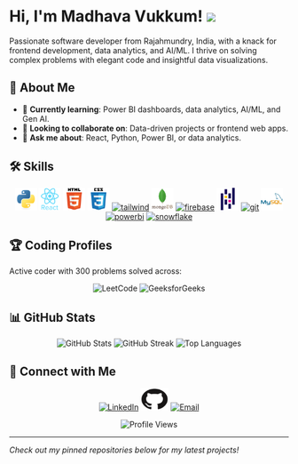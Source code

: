 # Hi, I'm Madhava Vukkum! ![](https://user-images.githubusercontent.com/18350557/176309783-0785949b-9127-417c-8b55-ab5a4333674e.gif)

Passionate software developer from Rajahmundry, India, with a knack for frontend development, data analytics, and AI/ML. I thrive on solving complex problems with elegant code and insightful data visualizations.

## 💫 About Me
- 🌱 **Currently learning**: Power BI dashboards, data analytics, AI/ML, and Gen AI.
- 👯 **Looking to collaborate on**: Data-driven projects or frontend web apps.
- 💬 **Ask me about**: React, Python, Power BI, or data analytics.


## 🛠️ Skills
<p align="center">
  <a href="https://www.python.org" target="_blank"><img src="https://raw.githubusercontent.com/devicons/devicon/master/icons/python/python-original.svg" alt="python" width="40" height="40"/></a>
  <a href="https://reactjs.org/" target="_blank"><img src="https://raw.githubusercontent.com/devicons/devicon/master/icons/react/react-original-wordmark.svg" alt="react" width="40" height="40"/></a>
  <a href="https://www.w3.org/html/" target="_blank"><img src="https://raw.githubusercontent.com/devicons/devicon/master/icons/html5/html5-original-wordmark.svg" alt="html5" width="40" height="40"/></a>
  <a href="https://www.w3schools.com/css/" target="_blank"><img src="https://raw.githubusercontent.com/devicons/devicon/master/icons/css3/css3-original-wordmark.svg" alt="css3" width="40" height="40"/></a>
  <a href="https://tailwindcss.com/" target="_blank"><img src="https://www.vectorlogo.zone/logos/tailwindcss/tailwindcss-icon.svg" alt="tailwind" width="40" height="40"/></a>
  <a href="https://www.mongodb.com/" target="_blank"><img src="https://raw.githubusercontent.com/devicons/devicon/master/icons/mongodb/mongodb-original-wordmark.svg" alt="mongodb" width="40" height="40"/></a>
  <a href="https://firebase.google.com/" target="_blank"><img src="https://www.vectorlogo.zone/logos/firebase/firebase-icon.svg" alt="firebase" width="40" height="40"/></a>
  <a href="https://pandas.pydata.org/" target="_blank"><img src="https://raw.githubusercontent.com/devicons/devicon/master/icons/pandas/pandas-original.svg" alt="pandas" width="40" height="40"/></a>
  <a href="https://git-scm.com/" target="_blank"><img src="https://www.vectorlogo.zone/logos/git-scm/git-scm-icon.svg" alt="git" width="40" height="40"/></a>
  <a href="https://www.mysql.com/" target="_blank"><img src="https://raw.githubusercontent.com/devicons/devicon/master/icons/mysql/mysql-original-wordmark.svg" alt="mysql" width="40" height="40"/></a>
  <a href="https://powerbi.microsoft.com/" target="_blank"><img src="https://www.vectorlogo.zone/logos/microsoft_powerbi/microsoft_powerbi-icon.svg" alt="powerbi" width="40" height="40"/></a>
  <a href="https://www.snowflake.com/" target="_blank"><img src="https://www.vectorlogo.zone/logos/snowflake/snowflake-icon.svg" alt="snowflake" width="40" height="40"/></a>
</p>

## 🏆 Coding Profiles
Active coder with 300 problems solved across:
<p align="center">
  <img src="https://raw.githubusercontent.com/rahuldkjain/github-profile-readme-generator/master/src/images/icons/Social/leet-code.svg" alt="LeetCode" height="40" width="50" />
  <img src="https://raw.githubusercontent.com/rahuldkjain/github-profile-readme-generator/master/src/images/icons/Social/geeks-for-geeks.svg" alt="GeeksforGeeks" height="40" width="50" />
</p>

## 📊 GitHub Stats
<p align="center">
  <img src="https://github-readme-activity-graph.vercel.app/graph?username=madhavavukkum&theme=merko&hide_border=true" alt="GitHub Stats" />
  <img src="https://github-readme-streak-stats.herokuapp.com/?user=madhavavukkum&theme=merko&hide_border=true" alt="GitHub Streak" />
  <img src="https://github-readme-stats.vercel.app/api/top-langs/?username=madhavavukkum&theme=merko&hide_border=true&layout=compact" alt="Top Languages" />
</p>

## 🔗 Connect with Me
<p align="center">
  <a href="https://www.linkedin.com/in/madhavavukkum/" target="_blank"><img src="https://raw.githubusercontent.com/rahuldkjain/github-profile-readme-generator/master/src/images/icons/Social/linked-in-alt.svg" alt="LinkedIn" height="40" width="50" /></a>
  <a href="https://github.com/madhavavukkum" target="_blank"><img src="https://raw.githubusercontent.com/devicons/devicon/master/icons/github/github-original.svg" alt="GitHub" height="40" width="50" /></a>
  <a href="mailto:madhavavukkum@gmail.com"><img src="https://img.icons8.com/ios-filled/50/000000/email.png" alt="Email" height="40" width="50" /></a>
</p>

<p align="center">
  <img src="https://komarev.com/ghpvc/?username=madhavavukkum&label=Profile%20views&color=ff69b4&style=flat" alt="Profile Views" />
</p>

---

*Check out my pinned repositories below for my latest projects!*
